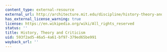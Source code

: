 ```yaml
---
content_type: external-resource
external_url: http://architecture.mit.edu/discipline/history-theory-and-criticism
has_external_license_warning: true
license: https://en.wikipedia.org/wiki/All_rights_reserved
status: ''
title: History, Theory and Criticism
uid: 593f2ad5-46a5-4a61-bf97-379ed65be991
wayback_url: ''
---
```

